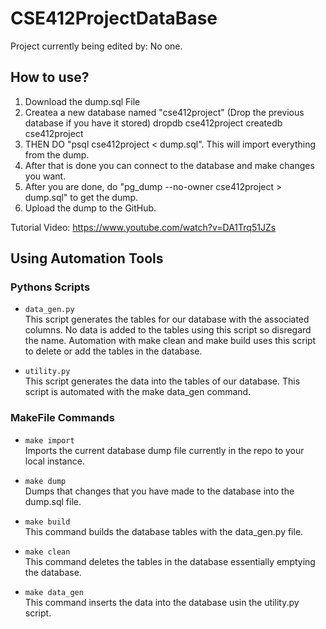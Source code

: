 # CSE412ProjectDataBase

Project currently being edited by: No one.

## How to use? 

1) Download the dump.sql File
2) Createa a new database named "cse412project" (Drop the previous database if you have it stored)
dropdb cse412project
createdb cse412project
3) THEN DO "psql cse412project < dump.sql". This will import everything from the dump.
4) After that is done you can connect to the database and make changes you want.
5) After you are done, do "pg_dump --no-owner cse412project > dump.sql" to get the dump.
6) Upload the dump to the GitHub.


Tutorial Video: https://www.youtube.com/watch?v=DA1Trq51JZs

## Using Automation Tools 

### Pythons Scripts 

* `data_gen.py` <br>
This script generates the tables for our database with the associated columns. No data is added to the tables using this script so disregard the name. Automation with make clean and make build uses this script to delete or add the tables in the database. 

* `utility.py` <br>
This script generates the data into the tables of our database. This script is automated with the make data_gen command. 

### MakeFile Commands 

* `make import` <br>
Imports the current database dump file currently in the repo to your local instance. 

* `make dump` <br>
Dumps that changes that you have made to the database into the dump.sql file. 

* `make build` <br>
This command builds the database tables with the data_gen.py file. 

* `make clean` <br>
This command deletes the tables in the database essentially emptying the database. 

* `make data_gen` <br>
This command inserts the data into the database usin the utility.py script. 
